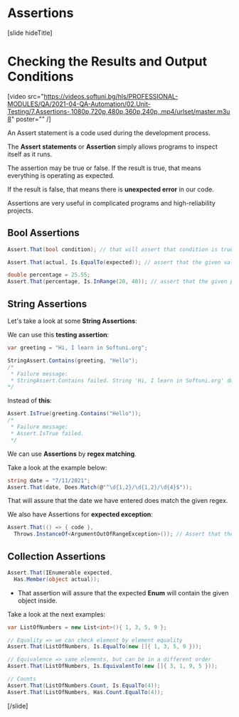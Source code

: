 # Assertions

[slide hideTitle]

# Checking the Results and Output Conditions

[video src="https://videos.softuni.bg/hls/PROFESSIONAL-MODULES/QA/2021-04-QA-Automation/02.Unit-Testing/7.Assertions-,1080p,720p,480p,360p,240p,.mp4/urlset/master.m3u8" poster="" /]

An Assert statement is a code used during the development process.

The **Assert statements** or **Assertion** simply allows programs to inspect itself as it runs.

The assertion may be true or false. If the result is true, that means everything is operating as expected.

If the result is false, that means there is **unexpected error** in our code.

Assertions are very useful in complicated programs and high-reliability projects.

## Bool Assertions

```csharp
Assert.That(bool condition); // that will assert that condition is true
```

```csharp
Assert.That(actual, Is.EqualTo(expected)); // assert that the given value is equal, greater than, less than as the expected value
```

```csharp
double percentage = 25.55;
Assert.That(percentage, Is.InRange(20, 40)); // assert that the given percentage value is in range 20-40
```

## String Assertions

Let's take a look at some **String Assertions**:

We can use this **testing assertion**:

```csharp
var greeting = "Hi, I learn in Softuni.org";

StringAssert.Contains(greeting, "Hello");
/*
 * Failure message:
 * StringAssert.Contains failed. String 'Hi, I learn in Softuni.org' does not contain string 'Hello'. .
*/
```

Instead of **this**:

```csharp
Assert.IsTrue(greeting.Contains("Hello"));
/*
 * Failure message:
 * Assert.IsTrue failed. 
 */ 
```

We can use **Assertions** by **regex matching**.

Take a look at the example below:

```csharp
string date = "7/11/2021";
Assert.That(date, Does.Match(@"^\d{1,2}/\d{1,2}/\d{4}$"));
```

That will assure that the date we have entered does match the given regex.

We also have Assertions for **expected exception**:

```csharp
Assert.That(() => { code },
  Throws.InstanceOf<ArgumentOutOfRangeException>()); // Assert that the given code will throw an error
```

## Collection Assertions

```csharp
Assert.That(IEnumerable expected,
  Has.Member(object actual));
```

- That assertion will assure that the expected **Enum** will contain the given object inside.


Take a look at the next examples:


```csharp
var ListOfNumbers = new List<int>(){ 1, 3, 5, 9 };

// Equality => we can check element by element equality
Assert.That(ListOfNumbers, Is.EqualTo(new []{ 1, 3, 5, 9 }));

// Equivalence => same elements, but can be in a different order
Assert.That(ListOfNumbers, Is.EquivalentTo(new []{ 3, 1, 9, 5 }));

// Counts
Assert.That(ListOfNumbers.Count, Is.EqualTo(4));
Assert.That(ListOfNumbers, Has.Count.EqualTo(4));
```



[/slide]